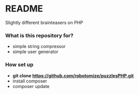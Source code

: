 # README #

Slightly different brainteasers on PHP

### What is this repository for? ###

* simple string compressor
* simple user generator

### How set up ###
* **git clone https://github.com/robotomize/puzzlesPHP.git**
* install composer
* composer update
